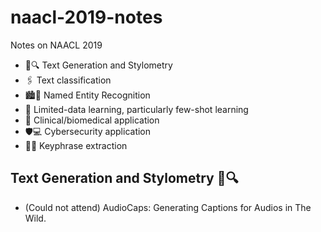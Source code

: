 # naacl-2019-notes
Notes on NAACL 2019


- :memo::mag: Text Generation and Stylometry
- :paperclips: Text classification
- :cityscape::boy: Named Entity Recognition
- :bowling: Limited-data learning, particularly few-shot learning
- :hospital: Clinical/biomedical application
- :shield::computer: Cybersecurity application
- :key::book: Keyphrase extraction

## Text Generation and Stylometry :memo::mag:

- (Could not attend) AudioCaps: Generating Captions for Audios in The Wild. 
